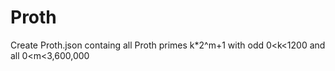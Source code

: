 # Proth
Create Proth.json containg all Proth primes k*2^m+1 with odd 0&lt;k&lt;1200 and all 0&lt;m&lt;3,600,000
